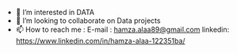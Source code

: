 
- 👀 I’m interested in DATA
- 💞️ I’m looking to collaborate on Data projects
- 📫 How to reach me : E-mail : hamza.alaa89@gmail.com   linkedin: https://www.linkedin.com/in/hamza-alaa-122351ba/ 

<!---
hamza3laa/hamza3laa is a ✨ special ✨ repository because its `README.md` (this file) appears on your GitHub profile.
You can click the Preview link to take a look at your changes.
--->
